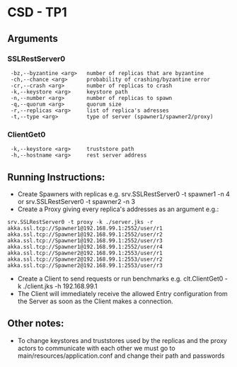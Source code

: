 # CSD - TP1

## Arguments
### SSLRestServer0
```
 -bz,--byzantine <arg>   number of replicas that are byzantine
 -ch,--chance <arg>      probability of crashing/byzantine error
 -cr,--crash <arg>       number of replicas to crash
 -k,--keystore <arg>     keystore path
 -n,--number <arg>       number of replicas to spawn
 -q,--quorum <arg>       quorum size
 -r,--replicas <arg>     list of replica's adresses
 -t,--type <arg>         type of server (spawner1/spawner2/proxy)
```

### ClientGet0
```
 -k,--keystore <arg>     truststore path
 -h,--hostname <arg>     rest server address 
```

## Running Instructions:
- Create Spawners with replicas e.g. srv.SSLRestServer0 -t spawner1 -n 4 or srv.SSLRestServer0 -t spawner2 -n 3
- Create a Proxy giving every replica's addresses as an argument e.g.:
```
srv.SSLRestServer0 -t proxy -k ./server.jks -r akka.ssl.tcp://Spawner1@192.168.99.1:2552/user/r1 akka.ssl.tcp://Spawner1@192.168.99.1:2552/user/r2 akka.ssl.tcp://Spawner1@192.168.99.1:2552/user/r3 akka.ssl.tcp://Spawner1@192.168.99.1:2552/user/r4 akka.ssl.tcp://Spawner2@192.168.99.1:2553/user/r1 akka.ssl.tcp://Spawner2@192.168.99.1:2553/user/r2 akka.ssl.tcp://Spawner2@192.168.99.1:2553/user/r3
```
- Create a Client to send requests or run benchmarks e.g. clt.ClientGet0 -k ./client.jks -h 192.168.99.1
- The Client will immediately receive the allowed Entry configuration from the Server as soon as the Client makes a connection.

## Other notes:
- To change keystores and truststores used by the replicas and the proxy actors to communicate with each other we must go to main/resources/application.conf and change their path and passwords

